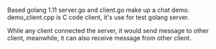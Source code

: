 Based golang 1.11
server.go and client.go make up a chat demo.
demo_client.cpp is C code client, it's use for test golang server.


While any client connected the server, it would send message to other client,
meanwhile, it can also receive message from other client.

